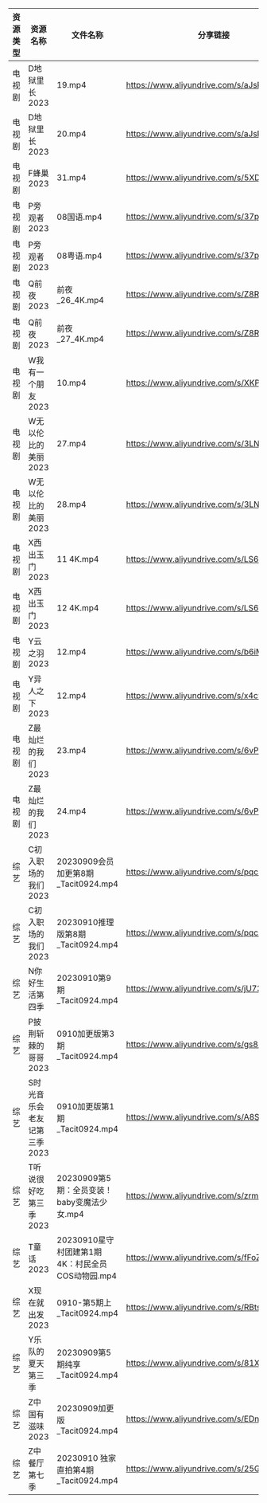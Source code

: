 | 资源类型 | 资源名称             | 文件名称                              | 分享链接                                      | 更新时间       |
| ---- | ---------------- | --------------------------------- | ----------------------------------------- | ---------- |
| 电视剧  | D地狱里长2023        | 19.mp4                            | https://www.aliyundrive.com/s/aJsRiLaH982 | 2023-09-11 |
| 电视剧  | D地狱里长2023        | 20.mp4                            | https://www.aliyundrive.com/s/aJsRiLaH982 | 2023-09-11 |
| 电视剧  | F蜂巢2023          | 31.mp4                            | https://www.aliyundrive.com/s/5XDFM5Edxba | 2023-09-11 |
| 电视剧  | P旁观者2023         | 08国语.mp4                          | https://www.aliyundrive.com/s/37pqFfWTwos | 2023-09-11 |
| 电视剧  | P旁观者2023         | 08粤语.mp4                          | https://www.aliyundrive.com/s/37pqFfWTwos | 2023-09-11 |
| 电视剧  | Q前夜2023          | 前夜_26_4K.mp4                      | https://www.aliyundrive.com/s/Z8RY9qPcmgX | 2023-09-11 |
| 电视剧  | Q前夜2023          | 前夜_27_4K.mp4                      | https://www.aliyundrive.com/s/Z8RY9qPcmgX | 2023-09-11 |
| 电视剧  | W我有一个朋友2023      | 10.mp4                            | https://www.aliyundrive.com/s/XKPwiseqWcd | 2023-09-11 |
| 电视剧  | W无以伦比的美丽2023     | 27.mp4                            | https://www.aliyundrive.com/s/3LNxF1pwKnT | 2023-09-11 |
| 电视剧  | W无以伦比的美丽2023     | 28.mp4                            | https://www.aliyundrive.com/s/3LNxF1pwKnT | 2023-09-11 |
| 电视剧  | X西出玉门2023        | 11 4K.mp4                         | https://www.aliyundrive.com/s/LS6RVyLuhC7 | 2023-09-11 |
| 电视剧  | X西出玉门2023        | 12 4K.mp4                         | https://www.aliyundrive.com/s/LS6RVyLuhC7 | 2023-09-11 |
| 电视剧  | Y云之羽2023         | 12.mp4                            | https://www.aliyundrive.com/s/b6iM8MFmi9r | 2023-09-11 |
| 电视剧  | Y异人之下2023        | 12.mp4                            | https://www.aliyundrive.com/s/x4c9VAmpoeU | 2023-09-11 |
| 电视剧  | Z最灿烂的我们2023      | 23.mp4                            | https://www.aliyundrive.com/s/6vPRBkMxLP1 | 2023-09-11 |
| 电视剧  | Z最灿烂的我们2023      | 24.mp4                            | https://www.aliyundrive.com/s/6vPRBkMxLP1 | 2023-09-11 |
| 综艺   | C初入职场的我们2023     | 20230909会员加更第8期_Tacit0924.mp4     | https://www.aliyundrive.com/s/pqc7pqfCNxC | 2023-09-11 |
| 综艺   | C初入职场的我们2023     | 20230910推理版第8期_Tacit0924.mp4      | https://www.aliyundrive.com/s/pqc7pqfCNxC | 2023-09-11 |
| 综艺   | N你好生活第四季         | 20230910第9期_Tacit0924.mp4         | https://www.aliyundrive.com/s/jU73GgvZa9y | 2023-09-11 |
| 综艺   | P披荆斩棘的哥哥2023     | 0910加更版第3期_Tacit0924.mp4          | https://www.aliyundrive.com/s/gs8uMNUWtqr | 2023-09-11 |
| 综艺   | S时光音乐会老友记第三季2023 | 0910加更版第1期_Tacit0924.mp4          | https://www.aliyundrive.com/s/A8SsNUgtosB | 2023-09-11 |
| 综艺   | T听说很好吃第三季2023    | 20230909第5期：全员变装！baby变魔法少女.mp4    | https://www.aliyundrive.com/s/zrmdKoZKkB6 | 2023-09-11 |
| 综艺   | T童话2023          | 20230910星守村团建第1期4K：村民全员COS动物园.mp4 | https://www.aliyundrive.com/s/fFoZet5PGkd | 2023-09-11 |
| 综艺   | X现在就出发2023       | 0910-第5期上_Tacit0924.mp4           | https://www.aliyundrive.com/s/RBtsDZX8Y3n | 2023-09-11 |
| 综艺   | Y乐队的夏天第三季        | 20230909第5期纯享_Tacit0924.mp4       | https://www.aliyundrive.com/s/81XwrEvUQLQ | 2023-09-11 |
| 综艺   | Z中国有滋味2023       | 20230909加更版_Tacit0924.mp4         | https://www.aliyundrive.com/s/EDni6GQcnsU | 2023-09-11 |
| 综艺   | Z中餐厅第七季          | 20230910 独家直拍第4期_Tacit0924.mp4    | https://www.aliyundrive.com/s/25GFy8VFsb6 | 2023-09-11 |
